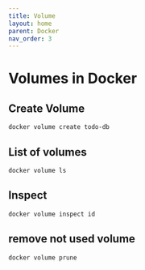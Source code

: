 ```yaml
---
title: Volume
layout: home
parent: Docker
nav_order: 3
---
```



# Volumes in Docker

## Create Volume

```terminal
docker volume create todo-db
```

## List of volumes

```terminal
docker volume ls
```

## Inspect

```terminal
docker volume inspect id
```

## remove not used volume

```terminal
docker volume prune
```

